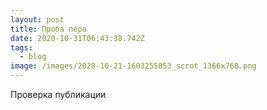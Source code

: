 ```yaml
---
layout: post
title: Проба пера
date: 2020-10-31T06:43:38.742Z
tags:
  - blog
image: /images/2020-10-21-1603255853_scrot_1366x768.png
---
```

Проверка публикации
